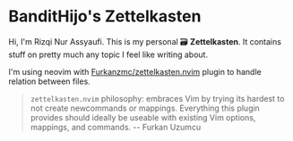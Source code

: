 # BanditHijo's Zettelkasten

Hi, I'm Rizqi Nur Assyaufi. This is my personal 🗃️ **Zettelkasten**. It contains stuff on pretty much any topic I feel like writing about.

I'm using neovim with [Furkanzmc/zettelkasten.nvim](https://github.com/Furkanzmc/zettelkasten.nvim) plugin to handle relation between files.

> `zettelkasten.nvim` philosophy: embraces Vim by trying its hardest to not create newcommands or mappings. Everything this plugin provides should ideally be useable with existing Vim options, mappings, and commands.
> -- Furkan Uzumcu
